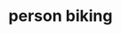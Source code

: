 ---
layout: smileys&emotion
title: person biking
emoji: person_biking
permalink: 🚴.html
image: assets/img/3moji/person_biking.png
---
